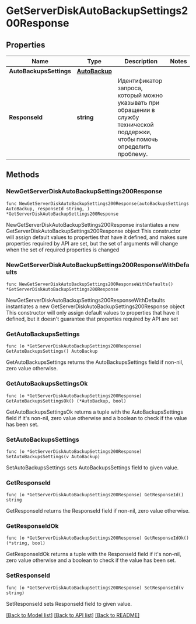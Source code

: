 # GetServerDiskAutoBackupSettings200Response

## Properties

Name | Type | Description | Notes
------------ | ------------- | ------------- | -------------
**AutoBackupsSettings** | [**AutoBackup**](AutoBackup.md) |  | 
**ResponseId** | **string** | Идентификатор запроса, который можно указывать при обращении в службу технической поддержки, чтобы помочь определить проблему. | 

## Methods

### NewGetServerDiskAutoBackupSettings200Response

`func NewGetServerDiskAutoBackupSettings200Response(autoBackupsSettings AutoBackup, responseId string, ) *GetServerDiskAutoBackupSettings200Response`

NewGetServerDiskAutoBackupSettings200Response instantiates a new GetServerDiskAutoBackupSettings200Response object
This constructor will assign default values to properties that have it defined,
and makes sure properties required by API are set, but the set of arguments
will change when the set of required properties is changed

### NewGetServerDiskAutoBackupSettings200ResponseWithDefaults

`func NewGetServerDiskAutoBackupSettings200ResponseWithDefaults() *GetServerDiskAutoBackupSettings200Response`

NewGetServerDiskAutoBackupSettings200ResponseWithDefaults instantiates a new GetServerDiskAutoBackupSettings200Response object
This constructor will only assign default values to properties that have it defined,
but it doesn't guarantee that properties required by API are set

### GetAutoBackupsSettings

`func (o *GetServerDiskAutoBackupSettings200Response) GetAutoBackupsSettings() AutoBackup`

GetAutoBackupsSettings returns the AutoBackupsSettings field if non-nil, zero value otherwise.

### GetAutoBackupsSettingsOk

`func (o *GetServerDiskAutoBackupSettings200Response) GetAutoBackupsSettingsOk() (*AutoBackup, bool)`

GetAutoBackupsSettingsOk returns a tuple with the AutoBackupsSettings field if it's non-nil, zero value otherwise
and a boolean to check if the value has been set.

### SetAutoBackupsSettings

`func (o *GetServerDiskAutoBackupSettings200Response) SetAutoBackupsSettings(v AutoBackup)`

SetAutoBackupsSettings sets AutoBackupsSettings field to given value.


### GetResponseId

`func (o *GetServerDiskAutoBackupSettings200Response) GetResponseId() string`

GetResponseId returns the ResponseId field if non-nil, zero value otherwise.

### GetResponseIdOk

`func (o *GetServerDiskAutoBackupSettings200Response) GetResponseIdOk() (*string, bool)`

GetResponseIdOk returns a tuple with the ResponseId field if it's non-nil, zero value otherwise
and a boolean to check if the value has been set.

### SetResponseId

`func (o *GetServerDiskAutoBackupSettings200Response) SetResponseId(v string)`

SetResponseId sets ResponseId field to given value.



[[Back to Model list]](../README.md#documentation-for-models) [[Back to API list]](../README.md#documentation-for-api-endpoints) [[Back to README]](../README.md)



